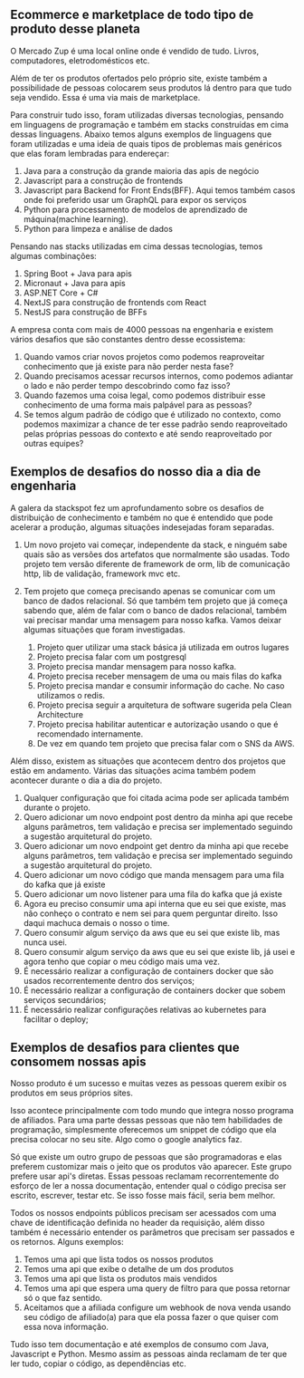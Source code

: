 ## Ecommerce e marketplace de todo tipo de produto desse planeta

O Mercado Zup é uma local online onde é vendido de tudo. Livros, computadores, eletrodomésticos etc. 

Além de ter os produtos ofertados pelo próprio site, existe também a possibilidade de pessoas colocarem seus produtos lá dentro para que tudo seja vendido. Essa é uma via mais de marketplace. 

Para construir tudo isso, foram utilizadas diversas tecnologias, pensando em linguagens de programação e também em stacks construídas em cima dessas linguagens. Abaixo temos alguns exemplos de linguagens que foram utilizadas e uma ideia de quais tipos de problemas mais genéricos que elas foram lembradas para endereçar:

1. Java para a construção da grande maioria das apis de negócio
1. Javascript para a construção de frontends 
1. Javascript para Backend for Front Ends(BFF). Aqui temos também casos onde foi preferido usar um GraphQL para expor os serviços
1. Python para processamento de modelos de aprendizado de máquina(machine learning). 
1. Python para limpeza e análise de dados

Pensando nas stacks utilizadas em cima dessas tecnologias, temos algumas combinações:

1. Spring Boot + Java para apis
1. Micronaut + Java para apis
1. ASP.NET Core + C#
1. NextJS para construção de frontends com React
1. NestJS para construção de BFFs

A empresa conta com mais de 4000 pessoas na engenharia e existem vários desafios que são constantes dentro desse ecossistema:

1. Quando vamos criar novos projetos como podemos reaproveitar conhecimento que já existe para não perder nesta fase?
1. Quando precisamos acessar recursos internos, como podemos adiantar o lado e não perder tempo descobrindo como faz isso?
1. Quando fazemos uma coisa legal, como podemos distribuir esse conhecimento de uma forma mais palpável para as pessoas? 
1. Se temos algum padrão de código que é utilizado no contexto, como podemos maximizar a chance de ter esse padrão sendo reaproveitado pelas próprias pessoas do contexto e até sendo reaproveitado por outras equipes?

## Exemplos de desafios do nosso dia a dia de engenharia

A galera da stackspot fez um aprofundamento sobre os desafios de distribuição de conhecimento e também no que é entendido que pode acelerar a produção, algumas situações indesejadas foram separadas. 

1. Um novo projeto vai começar, independente da stack, e ninguém sabe quais são as versões dos artefatos que normalmente são usadas. Todo projeto tem versão diferente de framework de orm, lib de comunicação http, lib de validação, framework mvc etc. 
1. Tem projeto que começa precisando apenas se comunicar com um banco de dados relacional. Só que também tem projeto que já começa sabendo que, além de falar com o banco de dados relacional, também vai precisar mandar uma mensagem para nosso kafka. Vamos deixar algumas situações que foram investigadas. 

    1. Projeto quer utilizar uma stack básica já utilizada em outros lugares
    1. Projeto precisa falar com um postgresql
    1. Projeto precisa mandar mensagem para nosso kafka. 
    1. Projeto precisa receber mensagem de uma ou mais filas do kafka
    1. Projeto precisa mandar e consumir informação do cache. No caso utilizamos o redis.     
    1. Projeto precisa seguir a arquitetura de software sugerida pela Clean Architecture
    1. Projeto precisa habilitar autenticar e autorização usando o que é recomendado internamente. 
    1. De vez em quando tem projeto que precisa falar com o SNS da AWS. 

Além disso, existem as situações que acontecem dentro dos projetos que estão em andamento. Várias das situações acima também podem acontecer durante o dia a dia do projeto. 

1. Qualquer configuração que foi citada acima pode ser aplicada também durante o projeto. 
1. Quero adicionar um novo endpoint post dentro da minha api que recebe alguns parâmetros, tem validação e precisa ser implementado seguindo a sugestão arquitetural do projeto. 
1. Quero adicionar um novo endpoint get dentro da minha api que recebe alguns parâmetros, tem validação e precisa ser implementado seguindo a sugestão arquitetural do projeto. 
1. Quero adicionar um novo código que manda mensagem para uma fila do kafka que já existe
1. Quero adicionar um novo listener para uma fila do kafka que já existe
1. Agora eu preciso consumir uma api interna que eu sei que existe, mas não conheço o contrato e nem sei para quem perguntar direito. Isso daqui machuca demais o nosso o time. 
1. Quero consumir algum serviço da aws que eu sei que existe lib, mas nunca usei. 
1. Quero consumir algum serviço da aws que eu sei que existe lib, já usei e agora tenho que copiar o meu código mais uma vez. 
1. É necessário realizar a configuração de containers docker que são usados recorrentemente dentro dos serviços;
1. É necessário realizar a configuração de containers docker que sobem serviços secundários;
1. É necessário realizar configurações relativas ao kubernetes para facilitar o deploy;


## Exemplos de desafios para clientes que consomem nossas apis

Nosso produto é um sucesso e muitas vezes as pessoas querem exibir os produtos em seus próprios sites. 

Isso acontece principalmente com todo mundo que integra nosso programa de afiliados. Para uma parte dessas pessoas que não tem habilidades de programação, simplesmente oferecemos um snippet de código que ela precisa colocar no seu site. Algo como o google analytics faz. 

Só que existe um outro grupo de pessoas que são programadoras e elas preferem customizar mais o jeito que os produtos vão aparecer. Este grupo prefere usar api's diretas. Essas pessoas reclamam recorrentemente do esforço de ler a nossa documentação, entender qual o código precisa ser escrito, escrever, testar etc. Se isso fosse mais fácil, seria bem melhor. 

Todos os nossos endpoints públicos precisam ser acessados com uma chave de identificação definida no header da requisição, além disso também é necessário entender os parâmetros que precisam ser passados e os retornos. Alguns exemplos:

1. Temos uma api que lista todos os nossos produtos 
1. Temos uma api que exibe o detalhe de um dos produtos
1. Temos uma api que lista os produtos mais vendidos
1. Temos uma api que espera uma query de filtro para que possa retornar só o que faz sentido. 
1. Aceitamos que a afiliada configure um webhook de nova venda usando seu código de afiliado(a) para que ela possa fazer o que quiser com essa nova informação. 

Tudo isso tem documentação e até exemplos de consumo com Java, Javascript e Python. Mesmo assim as pessoas ainda reclamam de ter que ler tudo, copiar o código, as dependências etc. 

